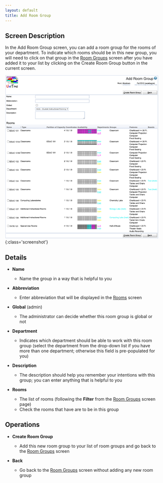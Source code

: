 ```yaml
---
layout: default
title: Add Room Group
---
```



## Screen Description
In the Add Room Group screen, you can add a room group for the rooms of your department. To indicate which rooms should be in this new group, you will need to click on that group in the [Room Groups](room-groups) screen after you have added it to your list by clicking on the Create Room Group button in the current screen.

![Add Room Group](images/add-room-group-1.png){:class='screenshot'}

## Details

* **Name**
	* Name the group in a way that is helpful to you

* **Abbreviation**
	* Enter abbreviation that will be displayed in the [Rooms](rooms) screen

* **Global** (admin)
	* The administrator can decide whether this room group is global or not

* **Department**
	* Indicates which department should be able to work with this room group (select the department from the drop-down list if you have more than one department; otherwise this field is pre-populated for you)

* **Description**
	* The description should help you remember your intentions with this group; you can enter anything that is helpful to you

* **Rooms**
	* The list of rooms (following the **Filter** from the [Room Groups](room-groups) screen page)
	* Check the rooms that have are to be in this group

## Operations

* **Create Room Group**
	* Add this new room group to your list of room groups and go back to the [Room Groups](room-groups) screen

* **Back**
	* Go back to the [Room Groups](room-groups) screen without adding any new room group

